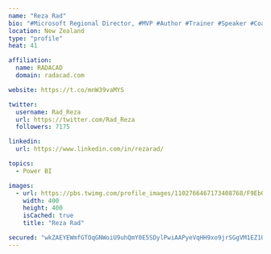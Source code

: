 ```yaml
---
name: "Reza Rad"
bio: "#Microsoft Regional Director, #MVP #Author #Trainer #Speaker #Coach #Consultant #PowerBI "
location: New Zealand
type: "profile"
heat: 41

affiliation:
  name: RADACAD
  domain: radacad.com

website: https://t.co/mnW39vaMYS

twitter:
  username: Rad_Reza
  url: https://twitter.com/Rad_Reza
  followers: 7175

linkedin:
  url: https://www.linkedin.com/in/rezarad/

topics:
  - Power BI

images:
  - url: https://pbs.twimg.com/profile_images/1102766467173408768/F9EbQENa_400x400.png
    width: 400
    height: 400
    isCached: true
    title: "Reza Rad"

secured: "wkZAEYEWmfGTOqGNWoiU9uhQmY0E5SDylPwiAAPyeVqHH9xo9jrSGgVM1EZ1UheXHdBzUyaYEvzrKKy40H/suePrtHD2+c7L2wVUOgvxQgF5ge40ALd9pNVbdg5K4JDOUB5WrYh2IB8yG1XYRrAjapjfnOWtTdjIzaCmKF5IoxmxDZWauStGaCRUW1M4gEfdvntN4bhZocaJeQ0WEpmETrwiCgbEQ3zNHJJ1PpClPw1pT+9KI3WilkwVOuzX1Blyxg6yPrV2DpODKRvks6dRlEyxqHG0FQZLH4438Umkk8EJ9CcHGaSSQGqkflksCeVV4iUekenqn72r49opsewFX1sqb743rokzh1Hcu0Aot6su5W2/ey3lDDQiKy5ZqtYbgCshXciwfwvmPidc9IKiTOGMV7FAB3e5KSlu0Lk/kU4=;XxAOj7dj5vyyKemoa4nMDA=="
---
```


